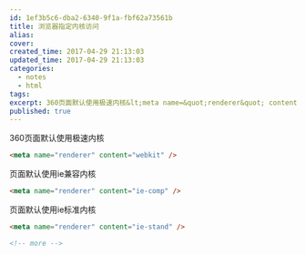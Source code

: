 ```yaml
---
id: 1ef3b5c6-dba2-6340-9f1a-fbf62a73561b
title: 浏览器指定内核访问
alias:
cover:
created_time: 2017-04-29 21:13:03
updated_time: 2017-04-29 21:13:03
categories:
  - notes
  - html
tags:
excerpt: 360页面默认使用极速内核&lt;meta name=&quot;renderer&quot; content=&quot;webkit&quot;&gt;页面默认使用ie兼容内核&lt;meta name=&quot;renderer&quot; content=&quot;ie-comp&quo
published: true
---
```


360页面默认使用极速内核

```html
<meta name="renderer" content="webkit" />
```

页面默认使用ie兼容内核

```html
<meta name="renderer" content="ie-comp" />
```

页面默认使用ie标准内核

```html
<meta name="renderer" content="ie-stand" />

<!-- more -->
```
